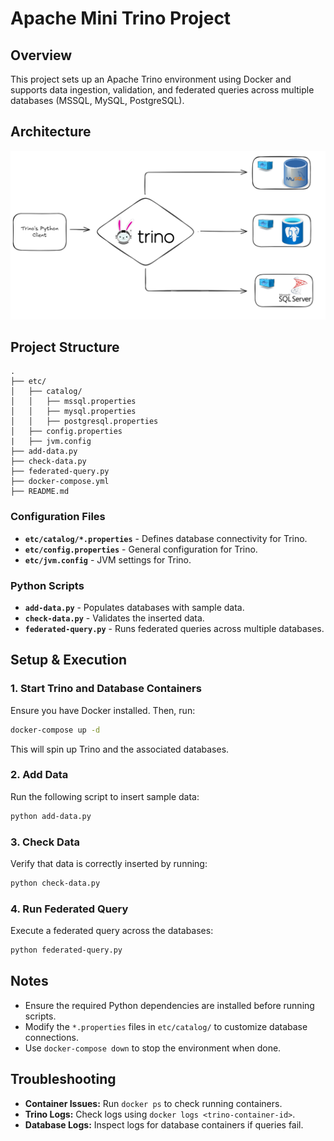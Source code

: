 # Apache Mini Trino Project

## Overview
This project sets up an Apache Trino environment using Docker and supports data ingestion, validation, and federated queries across multiple databases (MSSQL, MySQL, PostgreSQL).

## Architecture

![Project Architecture](./trino%20project.png)

## Project Structure
```
.
├── etc/
│   ├── catalog/
│   │   ├── mssql.properties
│   │   ├── mysql.properties
│   │   ├── postgresql.properties
│   ├── config.properties
|   ├── jvm.config
├── add-data.py
├── check-data.py
├── federated-query.py
├── docker-compose.yml
├── README.md
```

### Configuration Files
- **`etc/catalog/*.properties`** - Defines database connectivity for Trino.
- **`etc/config.properties`** - General configuration for Trino.
- **`etc/jvm.config`** - JVM settings for Trino.

### Python Scripts
- **`add-data.py`** - Populates databases with sample data.
- **`check-data.py`** - Validates the inserted data.
- **`federated-query.py`** - Runs federated queries across multiple databases.

## Setup & Execution

### 1. Start Trino and Database Containers
Ensure you have Docker installed. Then, run:
```sh
docker-compose up -d
```
This will spin up Trino and the associated databases.

### 2. Add Data
Run the following script to insert sample data:
```sh
python add-data.py
```

### 3. Check Data
Verify that data is correctly inserted by running:
```sh
python check-data.py
```

### 4. Run Federated Query
Execute a federated query across the databases:
```sh
python federated-query.py
```

## Notes
- Ensure the required Python dependencies are installed before running scripts.
- Modify the `*.properties` files in `etc/catalog/` to customize database connections.
- Use `docker-compose down` to stop the environment when done.

## Troubleshooting
- **Container Issues:** Run `docker ps` to check running containers.
- **Trino Logs:** Check logs using `docker logs <trino-container-id>`.
- **Database Logs:** Inspect logs for database containers if queries fail.
